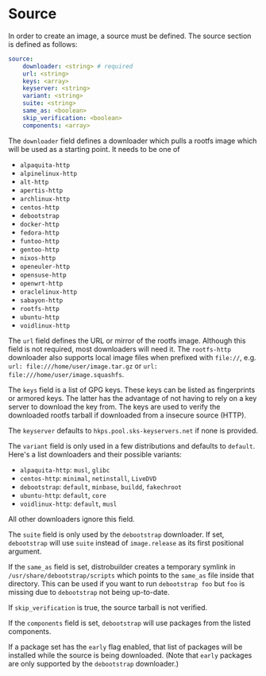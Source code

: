 # Source

In order to create an image, a source must be defined.
The source section is defined as follows:

```yaml
source:
    downloader: <string> # required
    url: <string>
    keys: <array>
    keyserver: <string>
    variant: <string>
    suite: <string>
    same_as: <boolean>
    skip_verification: <boolean>
    components: <array>
```

The `downloader` field defines a downloader which pulls a rootfs image which will be used as a starting point.
It needs to be one of

* `alpaquita-http`
* `alpinelinux-http`
* `alt-http`
* `apertis-http`
* `archlinux-http`
* `centos-http`
* `debootstrap`
* `docker-http`
* `fedora-http`
* `funtoo-http`
* `gentoo-http`
* `nixos-http`
* `openeuler-http`
* `opensuse-http`
* `openwrt-http`
* `oraclelinux-http`
* `sabayon-http`
* `rootfs-http`
* `ubuntu-http`
* `voidlinux-http`

The `url` field defines the URL or mirror of the rootfs image.
Although this field is not required, most downloaders will need it. The `rootfs-http` downloader also supports local image files when prefixed with `file://`, e.g. `url: file:///home/user/image.tar.gz` or `url: file:///home/user/image.squashfs`.

The `keys` field is a list of GPG keys.
These keys can be listed as fingerprints or armored keys.
The latter has the advantage of not having to rely on a key server to download the key from.
The keys are used to verify the downloaded rootfs tarball if downloaded from a insecure source (HTTP).

The `keyserver` defaults to `hkps.pool.sks-keyservers.net` if none is provided.

The `variant` field is only used in a few distributions and defaults to `default`.
Here's a list downloaders and their possible variants:

* `alpaquita-http`: `musl`, `glibc`
* `centos-http`: `minimal`, `netinstall`, `LiveDVD`
* `debootstrap`: `default`, `minbase`, `buildd`, `fakechroot`
* `ubuntu-http`: `default`, `core`
* `voidlinux-http`: `default`, `musl`

All other downloaders ignore this field.

The `suite` field is only used by the `debootstrap` downloader.
If set, `debootstrap` will use `suite` instead of `image.release` as its first positional argument.

If the `same_as` field is set, distrobuilder creates a temporary symlink in `/usr/share/debootstrap/scripts` which points to the `same_as` file inside that directory.
This can be used if you want to run `debootstrap foo` but `foo` is missing due to `debootstrap` not being up-to-date.

If `skip_verification` is true, the source tarball is not verified.

If the `components` field is set, `debootstrap` will use packages from the listed components.

If a package set has the `early` flag enabled, that list of packages will be installed
while the source is being downloaded. (Note that `early` packages are only supported by
the `debootstrap` downloader.)
